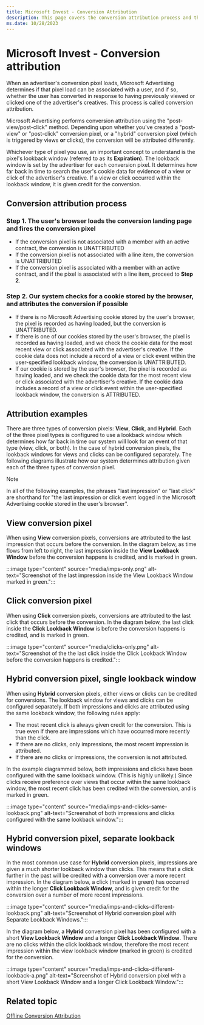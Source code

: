 ```yaml
---
title: Microsoft Invest - Conversion Attribution
description: This page covers the conversion attribution process and the three types of conversion pixels View, Click and Hybrid.    
ms.date: 10/28/2023
---
```


# Microsoft Invest - Conversion attribution

When an advertiser's conversion pixel loads, Microsoft Advertising determines if that pixel load can be associated with a user, and if so, whether the user has converted in response to having previously viewed or clicked one of the advertiser's creatives. This process is called conversion attribution.

Microsoft Advertising performs conversion attribution using the "post-view/post-click" method. Depending upon whether you've created a "post-view" or "post-click" conversion pixel, or a "hybrid" conversion pixel (which is triggered by views **or** clicks), the conversion will be attributed differently.

Whichever type of pixel you use, an important concept to understand is the pixel's lookback window (referred to as its **Expiration**). The lookback window is set by the advertiser for each conversion pixel. It determines how far back in time to search the user's cookie data for evidence of a view or click of the advertiser's creative. If a view or click occurred within the lookback window, it is given credit for the conversion.

## Conversion attribution process

### Step 1. The user's browser loads the conversion landing page and fires the conversion pixel

- If the conversion pixel is not associated with a member with an active contract, the conversion is UNATTRIBUTED
- If the conversion pixel is not associated with a line item, the conversion is UNATTRIBUTED
- If the conversion pixel is associated with a member with an active contract, and if the pixel is associated with a line item, proceed to **Step 2**.

### Step 2. Our system checks for a cookie stored by the browser, and attributes the conversion if possible

- If there is no Microsoft Advertising cookie stored by the user's browser, the pixel is recorded as having loaded, but the conversion is UNATTRIBUTED.
- If there is one of our cookies stored by the user's browser, the pixel is recorded as having loaded, and we check the cookie data for the most recent view or click associated with the advertiser's creative. If the cookie data does not include a record of a view or click event within the user-specified lookback window, the conversion is UNATTRIBUTED.
- If our cookie is stored by the user's browser, the pixel is recorded as having loaded, and we check the cookie data for the most recent view or click associated with the advertiser's creative. If the cookie data includes a record of a view or click event within the user-specified lookback window, the conversion is ATTRIBUTED.

## Attribution examples

There are three types of conversion pixels: **View**, **Click**, and **Hybrid**. Each of the three pixel types is configured to use a lookback window which determines how far back in time our system will look for an event of that type (view, click, or both). In the case of hybrid conversion pixels, the lookback windows for views and clicks can be configured separately. The following diagrams illustrate how our system determines attribution given each of the three types of conversion pixel.

> [!NOTE]
> In all of the following examples, the phrases "last impression" or "last click" are shorthand for "the last impression or click event logged in the Microsoft Advertising cookie stored in the user's browser".

## View conversion pixel

When using **View** conversion pixels, conversions are attributed to the last impression that occurs before the conversion. In the diagram below, as time flows from left to right, the last impression inside the **View Lookback Window** before the conversion happens is credited, and is marked in green.

:::image type="content" source="media/imps-only.png" alt-text="Screenshot of the last impression inside the View Lookback Window marked in green.":::

## Click conversion pixel

When using **Click** conversion pixels, conversions are attributed to the last click that occurs before the conversion. In the diagram below, the last click inside the **Click Lookback Window** is before the conversion happens is credited, and is marked in green.

:::image type="content" source="media/clicks-only.png" alt-text="Screenshot of the the last click inside the Click Lookback Window before the conversion happens is credited.":::

## Hybrid conversion pixel, single lookback window

When using **Hybrid** conversion pixels, either views or clicks can be credited for conversions. The lookback window for views and clicks can be configured separately. If both impressions and clicks are attributed using the same lookback window, the following rules apply:

- The most recent click is always given credit for the conversion. This is true even if there are impressions which have occurred more recently than the click.
- If there are no clicks, only impressions, the most recent impression is attributed.
- If there are no clicks or impressions, the conversion is not attributed.

In the example diagrammed below, both impressions and clicks have been configured with the same lookback window. (This is highly unlikely.) Since clicks receive preference over views that occur within the same lookback window, the most recent click has been credited with the conversion, and is marked in green.

:::image type="content" source="media/imps-and-clicks-same-lookback.png" alt-text="Screenshot of both impressions and clicks configured with the same lookback window.":::

## Hybrid conversion pixel, separate lookback windows

In the most common use case for **Hybrid** conversion pixels, impressions are given a much shorter lookback window than clicks. This means that a click further in the past will be credited with a conversion over a more recent impression. In the diagram below, a click (marked in green) has occurred within the longer **Click Lookback Window**, and is given credit for the conversion over a number of more recent impressions.

:::image type="content" source="media/imps-and-clicks-different-lookback.png" alt-text="Screenshot of Hybrid conversion pixel with Separate Lookback Windows.":::

In the diagram below, a **Hybrid** conversion pixel has been configured with a short **View Lookback Window** and a longer **Click Lookback Window**. There are no clicks within the click lookback window, therefore the most recent impression within the view lookback window (marked in green) is credited for the conversion.

:::image type="content" source="media/imps-and-clicks-different-lookback-a.png" alt-text="Screenshot of Hybrid conversion pixel with a short View Lookback Window and a longer Click Lookback Window.":::

## Related topic

[Offline Conversion Attribution](offline-conversion-attribution.md)
